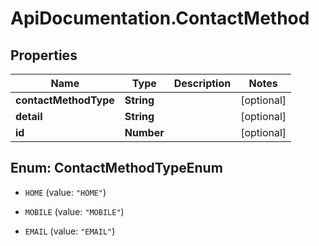 # ApiDocumentation.ContactMethod

## Properties

Name | Type | Description | Notes
------------ | ------------- | ------------- | -------------
**contactMethodType** | **String** |  | [optional] 
**detail** | **String** |  | [optional] 
**id** | **Number** |  | [optional] 



## Enum: ContactMethodTypeEnum


* `HOME` (value: `"HOME"`)

* `MOBILE` (value: `"MOBILE"`)

* `EMAIL` (value: `"EMAIL"`)





